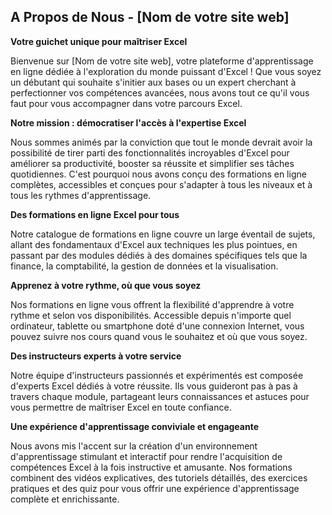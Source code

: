 ## A Propos de Nous - [Nom de votre site web]

**Votre guichet unique pour maîtriser Excel**

Bienvenue sur [Nom de votre site web], votre plateforme d'apprentissage en ligne dédiée à l'exploration du monde puissant d'Excel ! Que vous soyez un débutant qui souhaite s'initier aux bases ou un expert cherchant à perfectionner vos compétences avancées, nous avons tout ce qu'il vous faut pour vous accompagner dans votre parcours Excel.

**Notre mission : démocratiser l'accès à l'expertise Excel**

Nous sommes animés par la conviction que tout le monde devrait avoir la possibilité de tirer parti des fonctionnalités incroyables d'Excel pour améliorer sa productivité, booster sa réussite et simplifier ses tâches quotidiennes. C'est pourquoi nous avons conçu des formations en ligne complètes, accessibles et conçues pour s'adapter à tous les niveaux et à tous les rythmes d'apprentissage.

**Des formations en ligne Excel pour tous**

Notre catalogue de formations en ligne couvre un large éventail de sujets, allant des fondamentaux d'Excel aux techniques les plus pointues, en passant par des modules dédiés à des domaines spécifiques tels que la finance, la comptabilité, la gestion de données et la visualisation. 

**Apprenez à votre rythme, où que vous soyez**

Nos formations en ligne vous offrent la flexibilité d'apprendre à votre rythme et selon vos disponibilités. Accessible depuis n'importe quel ordinateur, tablette ou smartphone doté d'une connexion Internet, vous pouvez suivre nos cours quand vous le souhaitez et où que vous soyez.

**Des instructeurs experts à votre service**

Notre équipe d'instructeurs passionnés et expérimentés est composée d'experts Excel dédiés à votre réussite. Ils vous guideront pas à pas à travers chaque module, partageant leurs connaissances et astuces pour vous permettre de maîtriser Excel en toute confiance.

**Une expérience d'apprentissage conviviale et engageante**

Nous avons mis l'accent sur la création d'un environnement d'apprentissage stimulant et interactif pour rendre l'acquisition de compétences Excel à la fois instructive et amusante. Nos formations combinent des vidéos explicatives, des tutoriels détaillés, des exercices pratiques et des quiz pour vous offrir une expérience d'apprentissage complète et enrichissante.